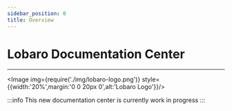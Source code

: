 ```yaml
---
sidebar_position: 0
title: Overview
---
```

# Lobaro Documentation Center
---

<Image img={require('./img/lobaro-logo.png')} style={{width:'20%',margin:'0 0 20px 0',alt:'Lobaro Logo'}}/>

:::info
This new documentation center is currently work in progress
:::
